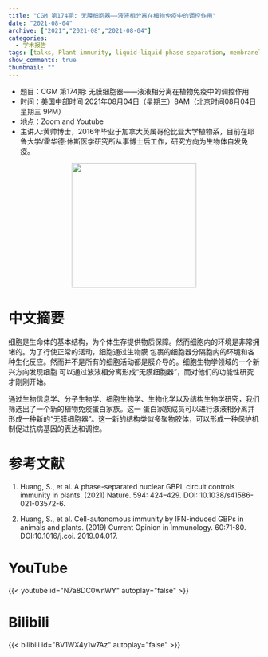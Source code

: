 ```yaml
---
title: "CGM 第174期: 无膜细胞器——液液相分离在植物免疫中的调控作用"
date: "2021-08-04"
archive: ["2021","2021-08","2021-08-04"]
categories:
  - 学术报告
tags: [talks, Plant immunity, liquid-liquid phase separation, membraneless organelles, immune circuit, gene expression]
show_comments: true
thumbnail: ""
---
```


- 题目：CGM 第174期: 无膜细胞器——液液相分离在植物免疫中的调控作用 
- 时间：美国中部时间 2021年08月04日（星期三）8AM（北京时间08月04日 星期三 9PM）
- 地点：Zoom and Youtube
- 主讲人:黄帅博士，2016年毕业于加拿大英属哥伦比亚大学植物系，目前在耶鲁大学/霍华德·休斯医学研究所从事博士后工作，研究方向为生物体自发免疫。

<div align="center">
<img src="https://i.ibb.co/DGbc4kh/photo-Copy-2.jpg" height=250>
</div>

# 中文摘要

细胞是生命体的基本结构，为个体生存提供物质保障。然而细胞内的环境是非常拥堵的。为了行使正常的活动，细胞通过生物膜
包裹的细胞器分隔胞内的环境和各种生化反应。然而并不是所有的细胞活动都是膜介导的。细胞生物学领域的一个新兴方向发现细胞
可以通过液液相分离形成“无膜细胞器”，而对他们的功能性研究才刚刚开始。

通过生物信息学、分子生物学、细胞生物学、生物化学以及结构生物学研究，我们筛选出了一个新的植物免疫蛋白家族。这一
蛋白家族成员可以进行液液相分离并形成一种新的“无膜细胞器”。这一新的结构类似多聚物胶体，可以形成一种保护机制促进抗病基因的表达和调控。

# 参考文献

1. Huang, S., et al. A phase-separated nuclear GBPL circuit controls immunity in plants. (2021) Nature. 594: 424–429. DOI: 10.1038/s41586-021-03572-6.

2. Huang, S., et al. Cell-autonomous immunity by IFN-induced GBPs in animals and plants. (2019) Current Opinion in Immunology. 60:71-80. DOI:10.1016/j.coi. 2019.04.017.



# YouTube

{{< youtube id="N7a8DC0wnWY" autoplay="false" >}}

# Bilibili

{{< bilibili id="BV1WX4y1w7Az" autoplay="false" >}}
